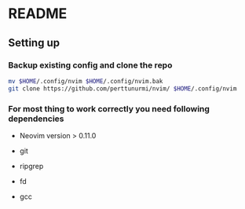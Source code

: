 # README

## Setting up

### Backup existing config and clone the repo

```bash
mv $HOME/.config/nvim $HOME/.config/nvim.bak
git clone https://github.com/perttunurmi/nvim/ $HOME/.config/nvim
```

### For most thing to work correctly you need following dependencies

- Neovim version > 0.11.0

- git

- ripgrep

- fd

- gcc
